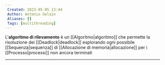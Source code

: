 ```yaml
---
 Created: 2023-05-05 13:44
 Author: Antonio Gelain
 Aliases: []
 Tags: [multithreading]
---
```


L'**algoritmo di rilevamento** è un [[Algoritmo|algoritmo]] che permette la risoluzione dei [[Deadlock|deadlock]] esplorando ogni possibile [[Sequenza|sequenza]] di [[Allocazione di memoria|allocazione]] per i [[Processo|processi]] non ancora terminati

---

